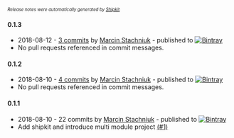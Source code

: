 <sup><sup>*Release notes were automatically generated by [Shipkit](http://shipkit.org/)*</sup></sup>

#### 0.1.3
 - 2018-08-12 - [3 commits](https://github.com/mstachniuk/graphql-schema-from-introspection-generator/compare/v0.1.2...v0.1.3) by [Marcin Stachniuk](https://github.com/mstachniuk) - published to [![Bintray](https://img.shields.io/badge/Bintray-0.1.3-green.svg)](https://bintray.com/mstachniuk/mstachniuk-maven-repo/maven/0.1.3)
 - No pull requests referenced in commit messages.

#### 0.1.2
 - 2018-08-10 - [4 commits](https://github.com/mstachniuk/graphql-schema-from-introspection-generator/compare/v0.1.1...v0.1.2) by [Marcin Stachniuk](https://github.com/mstachniuk) - published to [![Bintray](https://img.shields.io/badge/Bintray-0.1.2-green.svg)](https://bintray.com/mstachniuk/mstachniuk-maven-repo/maven/0.1.2)
 - No pull requests referenced in commit messages.

#### 0.1.1
 - 2018-08-10 - 22 commits by [Marcin Stachniuk](https://github.com/mstachniuk) - published to [![Bintray](https://img.shields.io/badge/Bintray-0.1.1-green.svg)](https://bintray.com/mstachniuk/mstachniuk-maven-repo/maven/0.1.1)
 - Add shipkit and introduce multi module project [(#1)](https://github.com/mstachniuk/graphql-schema-from-introspection-generator/pull/1)

